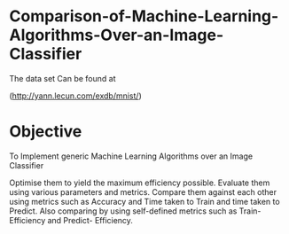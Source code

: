 # Comparison-of-Machine-Learning-Algorithms-Over-an-Image-Classifier

The data set Can be found at

(http://yann.lecun.com/exdb/mnist/)

# Objective

To Implement generic Machine Learning Algorithms over an Image Classifier

Optimise them to yield the maximum efficiency possible.
Evaluate them using various parameters and metrics.
Compare them against each other using metrics such as Accuracy and Time taken to Train and time taken to Predict.
Also comparing by using self-defined metrics such as Train-Efficiency and Predict- Efficiency. 


